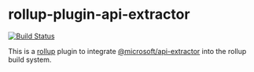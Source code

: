 # rollup-plugin-api-extractor

[![Build Status](https://github.com/blacktau/rollup-plugin-api-extractor/workflows/CI+Pipeline/badge.svg)](https://github.com/blacktau/rollup-plugin-api-extractor/actions?workflow=CI+Pipeline)

This is a [rollup](https://www.rollupjs.org/) plugin to integrate [@microsoft/api-extractor](https://api-extractor.com/) into the rollup build system.
